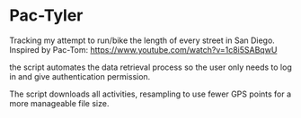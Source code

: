 # Pac-Tyler
Tracking my attempt to run/bike the length of every street in San Diego. Inspired by Pac-Tom: https://www.youtube.com/watch?v=1c8i5SABqwU

the script automates the data retrieval process so the user only needs to log in and give authentication permission.

The script downloads all activities, resampling to use fewer GPS points for a more manageable file size.
